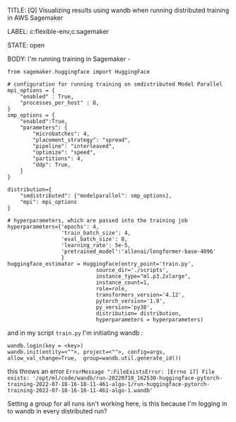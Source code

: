 TITLE:
[Q] Visualizing results using wandb when running distributed training in AWS Sagemaker

LABEL:
c:flexible-env,c:sagemaker

STATE:
open

BODY:
I'm running training in Sagemaker - 
```
from sagemaker.huggingface import HuggingFace

# configuration for running training on smdistributed Model Parallel
mpi_options = {
    "enabled" : True,
    "processes_per_host" : 8,
}
smp_options = {
    "enabled":True,
    "parameters": {
        "microbatches": 4,
        "placement_strategy": "spread",
        "pipeline": "interleaved",
        "optimize": "speed",
        "partitions": 4,
        "ddp": True,
    }
}

distribution={
    "smdistributed": {"modelparallel": smp_options},
    "mpi": mpi_options
}

# hyperparameters, which are passed into the training job
hyperparameters={'epochs': 4,
                 'train_batch_size': 4,
                 'eval_batch_size': 8,
                 'learning_rate': 5e-5,
                 'pretrained_model':'allenai/longformer-base-4096'
                 }
huggingface_estimator = HuggingFace(entry_point='train.py',
                            source_dir='./scripts',
                            instance_type="ml.p3.2xlarge",
                            instance_count=1,
                            role=role,
                            transformers_version='4.12',
                            pytorch_version='1.9',
                            py_version='py38',
                            distribution= distribution,
                            hyperparameters = hyperparameters)
```

and in my script `train.py` I'm initiating wandb :
  ```
  wandb.login(key = <key>)
  wandb.init(entity=<"">, project=<"">, config=args, allow_val_change=True,  group=wandb.util.generate_id())
```

this throws an error 
`ErrorMessage ":FileExistsError: [Errno 17] File exists: '/opt/ml/code/wandb/run-20220718_162530-huggingface-pytorch-training-2022-07-18-16-18-11-461-algo-1/run-huggingface-pytorch-training-2022-07-18-16-18-11-461-algo-1.wandb'`

Setting a group for all runs isn't working here, is this because I'm logging in to wandb in every distributed run?


